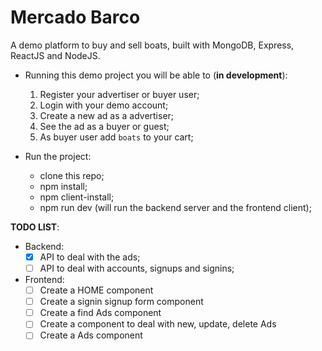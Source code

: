 # Mercado Barco

A demo platform to buy and sell boats, built with MongoDB, Express, ReactJS and NodeJS.

- Running this demo project you will be able to (**in development**):
  1. Register your advertiser or buyer user;
  2. Login with your demo account;
  3. Create a new ad as a advertiser;
  4. See the ad as a buyer or guest;
  5. As buyer user add `boats` to your cart;


- Run the project:
  - clone this repo;
  - npm install;
  - npm client-install;
  - npm run dev (will run the backend server and the frontend client);


**TODO LIST**:

- Backend:
  - [X] API to deal with the ads;
  - [ ] API to deal with accounts, signups and signins;

- Frontend:
  - [ ] Create a HOME component
  - [ ] Create a signin signup form component
  - [ ] Create a find Ads component
  - [ ] Create a component to deal with new, update, delete Ads
  - [ ] Create a Ads component
